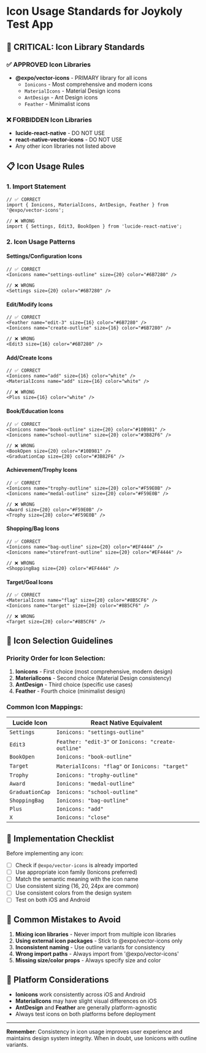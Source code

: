 # Icon Usage Standards for Joykoly Test App

## 🚨 CRITICAL: Icon Library Standards

### ✅ APPROVED Icon Libraries
- **@expo/vector-icons** - PRIMARY library for all icons
  - `Ionicons` - Most comprehensive and modern icons
  - `MaterialIcons` - Material Design icons
  - `AntDesign` - Ant Design icons
  - `Feather` - Minimalist icons

### ❌ FORBIDDEN Icon Libraries
- **lucide-react-native** - DO NOT USE
- **react-native-vector-icons** - DO NOT USE
- Any other icon libraries not listed above

## 📋 Icon Usage Rules

### 1. Import Statement
```tsx
// ✅ CORRECT
import { Ionicons, MaterialIcons, AntDesign, Feather } from '@expo/vector-icons';

// ❌ WRONG
import { Settings, Edit3, BookOpen } from 'lucide-react-native';
```

### 2. Icon Usage Patterns

#### Settings/Configuration Icons
```tsx
// ✅ CORRECT
<Ionicons name="settings-outline" size={20} color="#6B7280" />

// ❌ WRONG
<Settings size={20} color="#6B7280" />
```

#### Edit/Modify Icons
```tsx
// ✅ CORRECT
<Feather name="edit-3" size={16} color="#6B7280" />
<Ionicons name="create-outline" size={16} color="#6B7280" />

// ❌ WRONG
<Edit3 size={16} color="#6B7280" />
```

#### Add/Create Icons
```tsx
// ✅ CORRECT
<Ionicons name="add" size={16} color="white" />
<MaterialIcons name="add" size={16} color="white" />

// ❌ WRONG
<Plus size={16} color="white" />
```

#### Book/Education Icons
```tsx
// ✅ CORRECT
<Ionicons name="book-outline" size={20} color="#10B981" />
<Ionicons name="school-outline" size={20} color="#3B82F6" />

// ❌ WRONG
<BookOpen size={20} color="#10B981" />
<GraduationCap size={20} color="#3B82F6" />
```

#### Achievement/Trophy Icons
```tsx
// ✅ CORRECT
<Ionicons name="trophy-outline" size={20} color="#F59E0B" />
<Ionicons name="medal-outline" size={20} color="#F59E0B" />

// ❌ WRONG
<Award size={20} color="#F59E0B" />
<Trophy size={20} color="#F59E0B" />
```

#### Shopping/Bag Icons
```tsx
// ✅ CORRECT
<Ionicons name="bag-outline" size={20} color="#EF4444" />
<Ionicons name="storefront-outline" size={20} color="#EF4444" />

// ❌ WRONG
<ShoppingBag size={20} color="#EF4444" />
```

#### Target/Goal Icons
```tsx
// ✅ CORRECT
<MaterialIcons name="flag" size={20} color="#8B5CF6" />
<Ionicons name="target" size={20} color="#8B5CF6" />

// ❌ WRONG
<Target size={20} color="#8B5CF6" />
```

## 🎯 Icon Selection Guidelines

### Priority Order for Icon Selection:
1. **Ionicons** - First choice (most comprehensive, modern design)
2. **MaterialIcons** - Second choice (Material Design consistency)
3. **AntDesign** - Third choice (specific use cases)
4. **Feather** - Fourth choice (minimalist design)

### Common Icon Mappings:
| Lucide Icon | React Native Equivalent |
|-------------|------------------------|
| `Settings` | `Ionicons: "settings-outline"` |
| `Edit3` | `Feather: "edit-3"` or `Ionicons: "create-outline"` |
| `BookOpen` | `Ionicons: "book-outline"` |
| `Target` | `MaterialIcons: "flag"` or `Ionicons: "target"` |
| `Trophy` | `Ionicons: "trophy-outline"` |
| `Award` | `Ionicons: "medal-outline"` |
| `GraduationCap` | `Ionicons: "school-outline"` |
| `ShoppingBag` | `Ionicons: "bag-outline"` |
| `Plus` | `Ionicons: "add"` |
| `X` | `Ionicons: "close"` |

## 🔧 Implementation Checklist

Before implementing any icon:
- [ ] Check if `@expo/vector-icons` is already imported
- [ ] Use appropriate icon family (Ionicons preferred)
- [ ] Match the semantic meaning with the icon name
- [ ] Use consistent sizing (16, 20, 24px are common)
- [ ] Use consistent colors from the design system
- [ ] Test on both iOS and Android

## 🚫 Common Mistakes to Avoid

1. **Mixing icon libraries** - Never import from multiple icon libraries
2. **Using external icon packages** - Stick to @expo/vector-icons only
3. **Inconsistent naming** - Use outline variants for consistency
4. **Wrong import paths** - Always import from '@expo/vector-icons'
5. **Missing size/color props** - Always specify size and color

## 📱 Platform Considerations

- **Ionicons** work consistently across iOS and Android
- **MaterialIcons** may have slight visual differences on iOS
- **AntDesign** and **Feather** are generally platform-agnostic
- Always test icons on both platforms before deployment

---

**Remember**: Consistency in icon usage improves user experience and maintains design system integrity. When in doubt, use Ionicons with outline variants.
